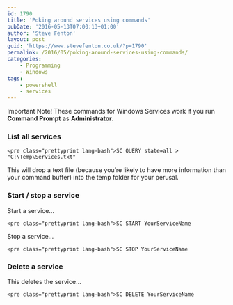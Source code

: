 ```yaml
---
id: 1790
title: 'Poking around services using commands'
pubDate: '2016-05-13T07:00:13+01:00'
author: 'Steve Fenton'
layout: post
guid: 'https://www.stevefenton.co.uk/?p=1790'
permalink: /2016/05/poking-around-services-using-commands/
categories:
    - Programming
    - Windows
tags:
    - powershell
    - services
---
```


Important Note! These commands for Windows Services work if you run **Command Prompt** as **Administrator**.

### List all services

```
<pre class="prettyprint lang-bash">SC QUERY state=all > "C:\Temp\Services.txt"
```

This will drop a text file (because you’re likely to have more information than your command buffer) into the temp folder for your perusal.

### Start / stop a service

Start a service…

```
<pre class="prettyprint lang-bash">SC START YourServiceName
```

Stop a service…

```
<pre class="prettyprint lang-bash">SC STOP YourServiceName
```

### Delete a service

This deletes the service…

```
<pre class="prettyprint lang-bash">SC DELETE YourServiceName
```